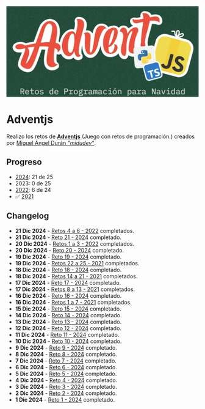 <img src="2024/img/cabecera.webp">

# Adventjs

Realizo los retos de **[Adventjs](https://adventjs.dev/)** (Juego con retos de programación.) creados por [Miguel Ángel Durán _"midudev"_](https://midu.dev).

## Progreso

- [2024](2024/README.md): 21 de 25
- 2023: 0 de 25
- [2022](2022/README.md): 6 de 24
- ✅ [2021](2021/README.md)

## Changelog

- **21 Dic 2024** - [Retos 4 a 6 - 2022](2022/README.md) completados.
- **21 Dic 2024** - [Reto 21 - 2024](2024/21/index.js) completado.
- **20 Dic 2024** - [Retos 1 a 3 - 2022](2022/README.md) completados.
- **20 Dic 2024** - [Reto 20 - 2024](2024/20/index.js) completado.
- **19 Dic 2024** - [Reto 19 - 2024](2024/19/index.js) completado.
- **19 Dic 2024** - [Retos 22 a 25 - 2021](2021/README.md) completados.
- **18 Dic 2024** - [Reto 18 - 2024](2024/18/index.js) completado.
- **18 Dic 2024** - [Retos 14 a 21 - 2021](2021/README.md) completados.
- **17 Dic 2024** - [Reto 17 - 2024](2024/17/index.js) completado.
- **17 Dic 2024** - [Retos 8 a 13 - 2021](2021/README.md) completados.
- **16 Dic 2024** - [Reto 16 - 2024](2024/16/index.js) completado.
- **16 Dic 2024** - [Retos 1 a 7 - 2021](2021/README.md) completados.
- **15 Dic 2024** - [Reto 15 - 2024](2024/15/index.js) completado.
- **14 Dic 2024** - [Reto 14 - 2024](2024/14/index.js) completado.
- **13 Dic 2024** - [Reto 13 - 2024](2024/13/index.js) completado.
- **12 Dic 2024** - [Reto 12 - 2024](2024/12/index.js) completado.
- **11 Dic 2024** - [Reto 11 - 2024](2024/11/index.js) completado.
- **10 Dic 2024** - [Reto 10 - 2024](2024/10/index.js) completado.
- **9 Dic 2024** - [Reto 9 - 2024](2024/09/index.js) completado.
- **8 Dic 2024** - [Reto 8 - 2024](2024/08/index.js) completado.
- **7 Dic 2024** - [Reto 7 - 2024](2024/07/index.js) completado.
- **6 Dic 2024** - [Reto 6 - 2024](2024/06/index.js) completado.
- **5 Dic 2024** - [Reto 5 - 2024](2024/05/index.js) completado.
- **4 Dic 2024** - [Reto 4 - 2024](2024/04/index.js) completado.
- **3 Dic 2024** - [Reto 3 - 2024](2024/03/index.js) completado.
- **2 Dic 2024** - [Reto 2 - 2024](2024/02/index.js) completado.
- **1 Dic 2024** - [Reto 1 - 2024](2024/01/index.js) completado.
